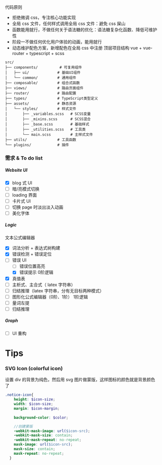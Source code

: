 代码原则
- 拒绝微调 css，专注核心功能实现
- 全局 css 文件，任何样式调用全局 css 文件：避免 css 屎山
- 函数能用就行，不做任何关于语法糖的优化：语法糖复杂化函数、降低可维护性
- 阶段一不做任何优化用户体验的动画，能用就行
- 动态维护配色方案，新增配色在全局 css 中注册
顶层项目结构 vue + vue-router + typescript + scss
```
src/
├── components/          # 可复用组件
│   ├── ui/             # 基础UI组件
│   └── common/         # 通用组件
├── composable/         # 组合式函数
├── views/              # 路由页面组件
├── router/             # 路由配置
├── types/              # TypeScript类型定义
├── assets/             # 静态资源
│   └── styles/         # 样式文件
│       ├── _variables.scss   # SCSS变量
│       ├── _mixins.scss      # SCSS混合
│       ├── _base.scss        # 基础样式
│       ├── _utilities.scss   # 工具类
│       └── main.scss         # 主样式文件
├── utils/              # 工具函数
└── plugins/            # 插件
```

### 需求 & To do list

##### Website UI
- [x] blog 式 UI
- [ ] 暗/亮模式切换
- [ ] loading 界面
- [ ] 卡片式 UI
- [ ] 切换 page 时淡出淡入动画
- [ ] 美化字体

##### Logic
文本公式编辑器
- [x] 词法分析 + 表达式树构建
- [x] 错误检测 + 错误定位
- [ ] 错误 UI
	- [ ] 错误位置高亮
	- [x] 错误提示
0阶逻辑
- [x] 真值表
- [ ] 主析式、主合式（ latex 字符串）
- [ ] 归结推理（latex 字符串，分有无目标两种模式）
- [ ] 图形化公式编辑器（0阶、1阶）
1阶逻辑
- [ ] 量词左提
- [ ] 归结推理

##### Graph
- [ ] UI 重构

# Tips

### SVG Icon (colorful icon)

设置 div 的背景为纯色，然后用 svg 图片做蒙版，这样图标的颜色就是背景颜色了

```scss
.notice-icon{
    height: $icon-size;
    width: $icon-size;
    margin: $icon-margin;
    
    background-color: $color;

	//创建蒙版
    -webkit-mask-image: url($icon-src);
    -webkit-mask-size: contain;
    -webkit-mask-repeat: no-repeat;
    mask-image: url($icon-src);
    mask-size: contain;
    mask-repeat: no-repeat;
  }
```

